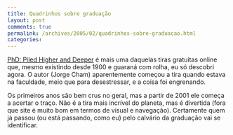 ```yaml
---
title: Quadrinhos sobre graduação
layout: post
comments: true
permalink: /archives/2005/02/quadrinhos-sobre-graduacao.html
categories:
---
```

<a href=http://www.phdcomics.com/ >PhD: Piled Higher and Deeper</a> é mais uma daquelas tiras gratuitas online que, mesmo existindo desde 1900 e guaraná com rolha, eu só descobri agora. O autor (Jorge Cham) aparentemente começou a tira quando estava na faculdade, meio que para desestressar, e a coisa foi engrenando.

Os primeiros anos são bem crus no geral, mas a partir de 2001 ele começa a acertar o traço. Não é a tira mais incrível do planeta, mas é divertida (fora que site é muito bom em termos de visual e navegação). Certamente quem já passou (ou está passando, como eu) pelo calvário da graduação vai se identificar.